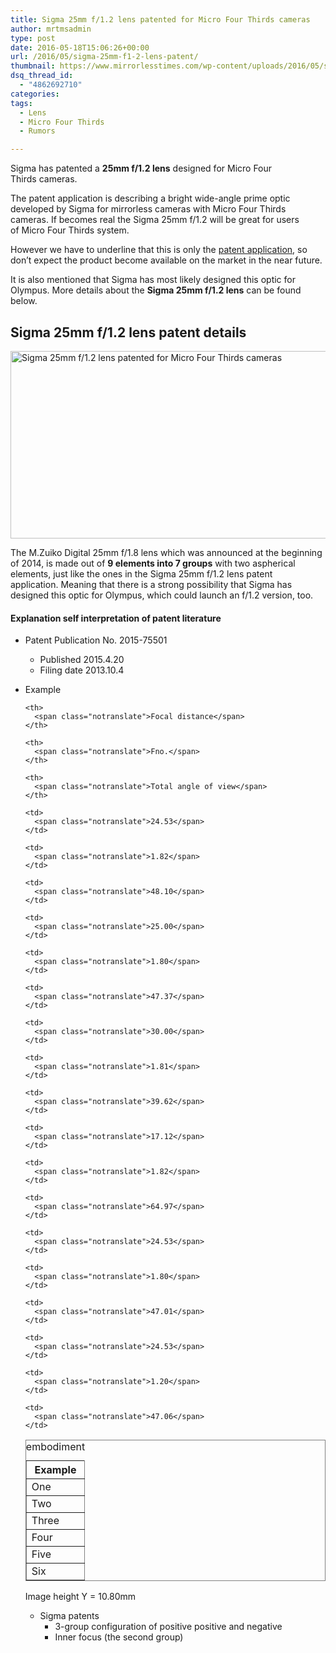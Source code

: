 ```yaml
---
title: Sigma 25mm f/1.2 lens patented for Micro Four Thirds cameras
author: mrtmsadmin
type: post
date: 2016-05-18T15:06:26+00:00
url: /2016/05/sigma-25mm-f1-2-lens-patent/
thumbnail: https://www.mirrorlesstimes.com/wp-content/uploads/2016/05/sigma-25mm-f1.2-patent.png
dsq_thread_id:
  - "4862692710"
categories:
tags:
  - Lens
  - Micro Four Thirds
  - Rumors

---
```

Sigma has patented a **25mm f/1.2 lens** designed for Micro Four Thirds cameras.

The patent application is describing a bright wide-angle prime optic developed by Sigma for mirrorless cameras with Micro Four Thirds cameras. If becomes real the Sigma 25mm f/1.2 will be great for users of Micro Four Thirds system.

However we have to underline that this is only the <a href="http://egami.blog.so-net.ne.jp/2015-04-22" target="_blank" rel="noopener">patent application</a>, so don’t expect the product become available on the market in the near future.

It is also mentioned that Sigma has most likely designed this optic for Olympus. More details about the **Sigma 25mm f/1.2 lens** can be found below. <!--more-->

## Sigma 25mm f/1.2 lens patent details

<img class="alignnone wp-image-247 size-full" title="Sigma 25mm f/1.2 lens patented for Micro Four Thirds cameras" src="https://i1.wp.com/www.mirrorlesstimes.com/wp-content/uploads/2016/05/sigma-25mm-f1.2-patent.png?resize=600%2C300&#038;ssl=1" alt="Sigma 25mm f/1.2 lens patented for Micro Four Thirds cameras" width="600" height="300" srcset="https://i1.wp.com/www.mirrorlesstimes.com/wp-content/uploads/2016/05/sigma-25mm-f1.2-patent.png?w=750&ssl=1 750w, https://i1.wp.com/www.mirrorlesstimes.com/wp-content/uploads/2016/05/sigma-25mm-f1.2-patent.png?resize=300%2C150&ssl=1 300w" sizes="(max-width: 600px) 100vw, 600px" data-recalc-dims="1" /> 

The M.Zuiko Digital 25mm f/1.8 lens which was announced at the beginning of 2014, is made out of **9 elements into 7 groups** with two aspherical elements, just like the ones in the Sigma 25mm f/1.2 lens patent application. Meaning that there is a strong possibility that Sigma has designed this optic for Olympus, which could launch an f/1.2 version, too.

#### <span class="notranslate">Explanation self interpretation of patent literature</span>

  * <span class="notranslate">Patent Publication No. 2015-75501</span> 
      * <span class="notranslate">Published 2015.4.20</span>
      * <span class="notranslate">Filing date 2013.10.4</span>
  * <span class="notranslate">Example</span>  
    <table  class=" table table-hover" summary="embodiment" frame="box" rules="all">
      <caption><span class="notranslate">embodiment</span></caption> <tr>
        <th>
          <span class="notranslate">Example</span>
        </th>
        
        <th>
          <span class="notranslate">Focal distance</span>
        </th>
        
        <th>
          <span class="notranslate">Fno.</span>
        </th>
        
        <th>
          <span class="notranslate">Total angle of view</span>
        </th>
      </tr>
      
      <tr>
        <td>
          <span class="notranslate">One</span>
        </td>
        
        <td>
          <span class="notranslate">24.53</span>
        </td>
        
        <td>
          <span class="notranslate">1.82</span>
        </td>
        
        <td>
          <span class="notranslate">48.10</span>
        </td>
      </tr>
      
      <tr>
        <td>
          <span class="notranslate">Two</span>
        </td>
        
        <td>
          <span class="notranslate">25.00</span>
        </td>
        
        <td>
          <span class="notranslate">1.80</span>
        </td>
        
        <td>
          <span class="notranslate">47.37</span>
        </td>
      </tr>
      
      <tr>
        <td>
          <span class="notranslate">Three</span>
        </td>
        
        <td>
          <span class="notranslate">30.00</span>
        </td>
        
        <td>
          <span class="notranslate">1.81</span>
        </td>
        
        <td>
          <span class="notranslate">39.62</span>
        </td>
      </tr>
      
      <tr>
        <td>
          <span class="notranslate">Four</span>
        </td>
        
        <td>
          <span class="notranslate">17.12</span>
        </td>
        
        <td>
          <span class="notranslate">1.82</span>
        </td>
        
        <td>
          <span class="notranslate">64.97</span>
        </td>
      </tr>
      
      <tr>
        <td>
          <span class="notranslate">Five</span>
        </td>
        
        <td>
          <span class="notranslate">24.53</span>
        </td>
        
        <td>
          <span class="notranslate">1.80</span>
        </td>
        
        <td>
          <span class="notranslate">47.01</span>
        </td>
      </tr>
      
      <tr>
        <td>
          <span class="notranslate">Six</span>
        </td>
        
        <td>
          <span class="notranslate">24.53</span>
        </td>
        
        <td>
          <span class="notranslate">1.20</span>
        </td>
        
        <td>
          <span class="notranslate">47.06</span>
        </td>
      </tr>
    </table>
    
    <span class="notranslate">Image height Y = 10.80mm</span></li> 
    
      * <span class="notranslate">Sigma patents</span> 
          * <span class="notranslate">3-group configuration of positive positive and negative</span>
          * <span class="notranslate">Inner focus (the second group)</span></ul>